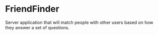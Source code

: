 # FriendFinder
Server application that will match people with other users based on how they answer a set of questions.
